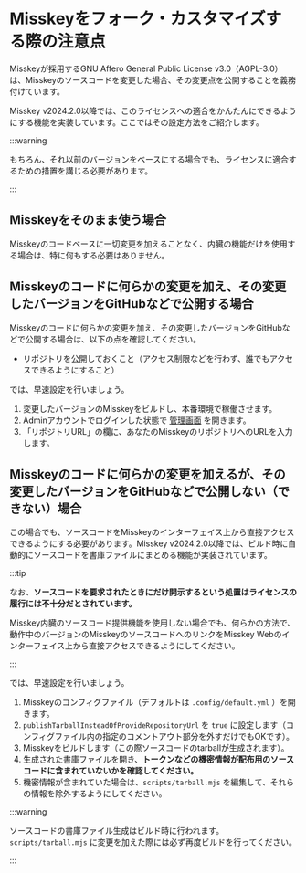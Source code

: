 # Misskeyをフォーク・カスタマイズする際の注意点

Misskeyが採用するGNU Affero General Public License v3.0（AGPL-3.0）は、Misskeyのソースコードを変更した場合、その変更点を公開することを義務付けています。

Misskey v2024.2.0以降では、このライセンスへの適合をかんたんにできるようにする機能を実装しています。ここではその設定方法をご紹介します。

:::warning

もちろん、それ以前のバージョンをベースにする場合でも、ライセンスに適合するための措置を講じる必要があります。

:::

## Misskeyをそのまま使う場合

Misskeyのコードベースに一切変更を加えることなく、内臓の機能だけを使用する場合は、特に何もする必要はありません。

## Misskeyのコードに何らかの変更を加え、その変更したバージョンをGitHubなどで公開する場合

Misskeyのコードに何らかの変更を加え、その変更したバージョンをGitHubなどで公開する場合は、以下の点を確認してください。

- リポジトリを公開しておくこと（アクセス制限などを行わず、誰でもアクセスできるようにすること）

では、早速設定を行いましょう。

1. 変更したバージョンのMisskeyをビルドし、本番環境で稼働させます。
2. Adminアカウントでログインした状態で [管理画面](x-mi-web://admin/settings) を開きます。
3. 「リポジトリURL」の欄に、あなたのMisskeyのリポジトリへのURLを入力します。

## Misskeyのコードに何らかの変更を加えるが、その変更したバージョンをGitHubなどで公開しない（できない）場合

この場合でも、ソースコードをMisskeyのインターフェイス上から直接アクセスできるようにする必要があります。Misskey v2024.2.0以降では、ビルド時に自動的にソースコードを書庫ファイルにまとめる機能が実装されています。

:::tip

なお、**ソースコードを要求されたときにだけ開示するという処置はライセンスの履行には不十分だとされています。**

Misskey内臓のソースコード提供機能を使用しない場合でも、何らかの方法で、動作中のバージョンのMisskeyのソースコードへのリンクをMisskey Webのインターフェイス上から直接アクセスできるようにしてください。

:::

では、早速設定を行いましょう。

1. Misskeyのコンフィグファイル（デフォルトは `.config/default.yml` ）を開きます。
2. `publishTarballInsteadOfProvideRepositoryUrl` を `true` に設定します（コンフィグファイル内の指定のコメントアウト部分を外すだけでもOKです）。
3. Misskeyをビルドします（この際ソースコードのtarballが生成されます）。
4. 生成された書庫ファイルを開き、**トークンなどの機密情報が配布用のソースコードに含まれていないかを確認してください。**
5. 機密情報が含まれていた場合は、`scripts/tarball.mjs` を編集して、それらの情報を除外するようにしてください。

:::warning

ソースコードの書庫ファイル生成はビルド時に行われます。`scripts/tarball.mjs` に変更を加えた際には必ず再度ビルドを行ってください。

:::
